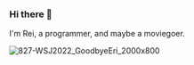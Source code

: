 ### Hi there 🐰
I'm Rei, a programmer, and maybe a moviegoer.

![827-WSJ2022_GoodbyeEri_2000x800](https://github.com/user-attachments/assets/ddcec0b7-f623-4db8-b715-7ab4f8951be7)
